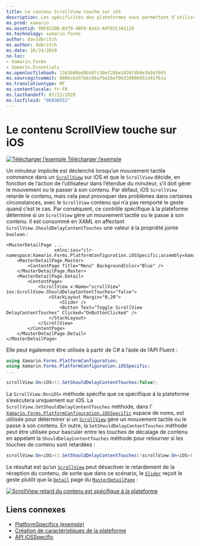 ```yaml
---
title: Le contenu ScrollView touche sur iOS
description: Les spécificités des plateformes vous permettent d’utiliser des fonctionnalités uniquement disponibles sur une plateforme spécifique, sans implémenter de convertisseurs ou d’effets personnalisés. Cet article explique comment utiliser le spécifique à la plateforme iOS qui contrôle si un ScrollView gère un mouvement tactile ou le transmet à son contenu.
ms.prod: xamarin
ms.assetid: 99F823DB-B379-40F0-A343-A9783C341120
ms.technology: xamarin-forms
author: davidbritch
ms.author: dabritch
ms.date: 10/24/2018
no-loc:
- Xamarin.Forms
- Xamarin.Essentials
ms.openlocfilehash: 1161600ad9b587c30ef28be1828fdb9e3b94f665
ms.sourcegitcommit: 008bcbd37b6c96a7be2baf0633d066931d41f61a
ms.translationtype: MT
ms.contentlocale: fr-FR
ms.lasthandoff: 07/22/2020
ms.locfileid: "86938552"
---
```

# <a name="scrollview-content-touches-on-ios"></a>Le contenu ScrollView touche sur iOS

[![Télécharger l’exemple](~/media/shared/download.png) Télécharger l’exemple](https://docs.microsoft.com/samples/xamarin/xamarin-forms-samples/userinterface-platformspecifics)

Un minuteur implicite est déclenché lorsqu’un mouvement tactile commence dans un [`ScrollView`](xref:Xamarin.Forms.ScrollView) sur iOS et que le `ScrollView` décide, en fonction de l’action de l’utilisateur dans l’étendue du minuteur, s’il doit gérer le mouvement ou le passer à son contenu. Par défaut, iOS `ScrollView` retarde le contenu, mais cela peut provoquer des problèmes dans certaines circonstances, avec le `ScrollView` contenu qui n’a pas remporté le geste quand c’est le cas. Par conséquent, ce contrôle spécifique à la plateforme détermine si un `ScrollView` gère un mouvement tactile ou le passe à son contenu. Il est consommé en XAML en affectant `ScrollView.ShouldDelayContentTouches` une valeur à la propriété jointe `boolean` :

```xaml
<MasterDetailPage ...
                  xmlns:ios="clr-namespace:Xamarin.Forms.PlatformConfiguration.iOSSpecific;assembly=Xamarin.Forms.Core">
    <MasterDetailPage.Master>
        <ContentPage Title="Menu" BackgroundColor="Blue" />
    </MasterDetailPage.Master>
    <MasterDetailPage.Detail>
        <ContentPage>
            <ScrollView x:Name="scrollView" ios:ScrollView.ShouldDelayContentTouches="false">
                <StackLayout Margin="0,20">
                    <Slider />
                    <Button Text="Toggle ScrollView DelayContentTouches" Clicked="OnButtonClicked" />
                </StackLayout>
            </ScrollView>
        </ContentPage>
    </MasterDetailPage.Detail>
</MasterDetailPage>
```

Elle peut également être utilisée à partir de C# à l’aide de l’API Fluent :

```csharp
using Xamarin.Forms.PlatformConfiguration;
using Xamarin.Forms.PlatformConfiguration.iOSSpecific;
...

scrollView.On<iOS>().SetShouldDelayContentTouches(false);
```

La `ScrollView.On<iOS>` méthode spécifie que ce spécifique à la plateforme s’exécutera uniquement sur iOS. La `ScrollView.SetShouldDelayContentTouches` méthode, dans l' [`Xamarin.Forms.PlatformConfiguration.iOSSpecific`](xref:Xamarin.Forms.PlatformConfiguration.iOSSpecific) espace de noms, est utilisée pour déterminer si un [`ScrollView`](xref:Xamarin.Forms.ScrollView) gère un mouvement tactile ou le passe à son contenu. En outre, la `SetShouldDelayContentTouches` méthode peut être utilisée pour basculer entre les touches de décalage de contenu en appelant la `ShouldDelayContentTouches` méthode pour retourner si les touches de contenu sont retardées :

```csharp
scrollView.On<iOS>().SetShouldDelayContentTouches(!scrollView.On<iOS>().ShouldDelayContentTouches());
```

Le résultat est qu’un [`ScrollView`](xref:Xamarin.Forms.ScrollView) peut désactiver le retardement de la réception du contenu, de sorte que dans ce scénario, le [`Slider`](xref:Xamarin.Forms.Slider) reçoit le geste plutôt que la [`Detail`](xref:Xamarin.Forms.MasterDetailPage.Detail) page du [`MasterDetailPage`](xref:Xamarin.Forms.MasterDetailPage) :

[![ScrollView retard du contenu est spécifique à la plateforme](scrollview-content-touches-images/scrollview-delay-content-touches.png)](scrollview-content-touches-images/scrollview-delay-content-touches-large.png#lightbox "ScrollView retard du contenu est spécifique à la plateforme")

## <a name="related-links"></a>Liens connexes

- [PlatformSpecifics (exemple)](https://docs.microsoft.com/samples/xamarin/xamarin-forms-samples/userinterface-platformspecifics)
- [Création de caractéristiques de la plateforme](~/xamarin-forms/platform/platform-specifics/index.md#creating-platform-specifics)
- [API iOSSpecific](xref:Xamarin.Forms.PlatformConfiguration.iOSSpecific)
